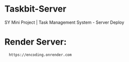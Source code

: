 # Taskbit-Server
SY Mini Project | Task Management System - Server Deploy

# Render Server:    
      https://encoding.onrender.com
 